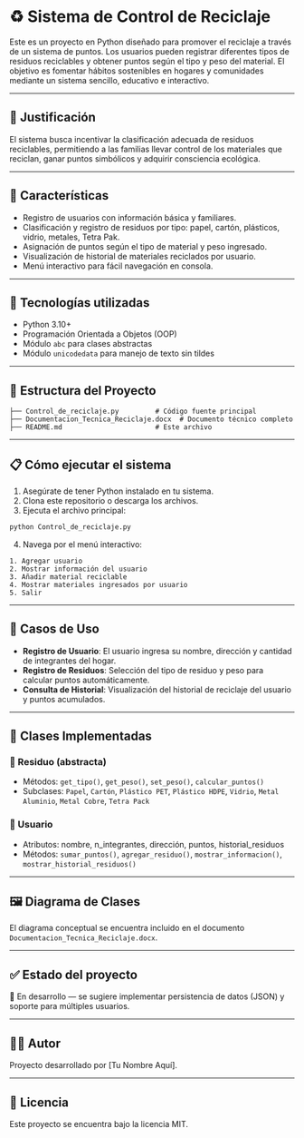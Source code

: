 # ♻️ Sistema de Control de Reciclaje

Este es un proyecto en Python diseñado para promover el reciclaje a través de un sistema de puntos. Los usuarios pueden registrar diferentes tipos de residuos reciclables y obtener puntos según el tipo y peso del material. El objetivo es fomentar hábitos sostenibles en hogares y comunidades mediante un sistema sencillo, educativo e interactivo.

---

## 🧠 Justificación
El sistema busca incentivar la clasificación adecuada de residuos reciclables, permitiendo a las familias llevar control de los materiales que reciclan, ganar puntos simbólicos y adquirir consciencia ecológica.

---

## 🚀 Características
- Registro de usuarios con información básica y familiares.
- Clasificación y registro de residuos por tipo: papel, cartón, plásticos, vidrio, metales, Tetra Pak.
- Asignación de puntos según el tipo de material y peso ingresado.
- Visualización de historial de materiales reciclados por usuario.
- Menú interactivo para fácil navegación en consola.

---

## 🧱 Tecnologías utilizadas
- Python 3.10+
- Programación Orientada a Objetos (OOP)
- Módulo `abc` para clases abstractas
- Módulo `unicodedata` para manejo de texto sin tildes

---

## 📂 Estructura del Proyecto
```
├── Control_de_reciclaje.py         # Código fuente principal
├── Documentacion_Tecnica_Reciclaje.docx  # Documento técnico completo
├── README.md                       # Este archivo
```

---

## 📋 Cómo ejecutar el sistema
1. Asegúrate de tener Python instalado en tu sistema.
2. Clona este repositorio o descarga los archivos.
3. Ejecuta el archivo principal:

```bash
python Control_de_reciclaje.py
```

4. Navega por el menú interactivo:
```
1. Agregar usuario
2. Mostrar información del usuario
3. Añadir material reciclable
4. Mostrar materiales ingresados por usuario
5. Salir
```

---

## 🧪 Casos de Uso
- **Registro de Usuario**: El usuario ingresa su nombre, dirección y cantidad de integrantes del hogar.
- **Registro de Residuos**: Selección del tipo de residuo y peso para calcular puntos automáticamente.
- **Consulta de Historial**: Visualización del historial de reciclaje del usuario y puntos acumulados.

---

## 🧱 Clases Implementadas
### 🔹 Residuo (abstracta)
- Métodos: `get_tipo()`, `get_peso()`, `set_peso()`, `calcular_puntos()`
- Subclases: `Papel`, `Cartón`, `Plástico PET`, `Plástico HDPE`, `Vidrio`, `Metal Aluminio`, `Metal Cobre`, `Tetra Pack`

### 🔹 Usuario
- Atributos: nombre, n_integrantes, dirección, puntos, historial_residuos
- Métodos: `sumar_puntos()`, `agregar_residuo()`, `mostrar_informacion()`, `mostrar_historial_residuos()`

---

## 🖼️ Diagrama de Clases
El diagrama conceptual se encuentra incluido en el documento `Documentacion_Tecnica_Reciclaje.docx`.

---

## ✅ Estado del proyecto
🔧 En desarrollo — se sugiere implementar persistencia de datos (JSON) y soporte para múltiples usuarios.

---

## 👨‍💻 Autor
Proyecto desarrollado por [Tu Nombre Aquí].

---

## 📄 Licencia
Este proyecto se encuentra bajo la licencia MIT.
